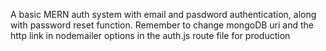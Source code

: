 A basic MERN auth system with email and pasdword authentication, along with password reset function.
Remember to change mongoDB uri and the http link in nodemailer options in the auth.js route file for production
